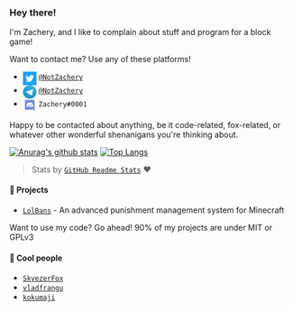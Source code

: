 ### Hey there!
I'm Zachery, and I like to complain about stuff and program for a block game! 

Want to contact me? Use any of these platforms!
- <img src="https://raw.githubusercontent.com/skyezerfox/skyezerfox/master/logo-twitter.svg" width="24px" align="top"> [`@NotZachery`](https://twitter.com/notzachery)
- <img src="https://raw.githubusercontent.com/skyezerfox/skyezerfox/master/logo-telegram.svg" width="24px" align="top"> [`@NotZachery`](https://t.me/notzachery)
- <img src="https://raw.githubusercontent.com/skyezerfox/skyezerfox/master/logo-discord.svg" width="24px" align="top"> `Zachery#0001`

Happy to be contacted about anything, be it code-related, fox-related, or whatever other wonderful shenanigans you're thinking about.

[![Anurag's github stats](https://github-readme-stats.vercel.app/api?username=notzachery)](https://github.com/anuraghazra/github-readme-stats) [![Top Langs](https://github-readme-stats.vercel.app/api/top-langs/?username=notzachery&layout=compact)](https://github.com/anuraghazra/github-readme-stats)

> Stats by [`GitHub Readme Stats`](https://github.com/anuraghazra/github-readme-stats) :heart:

#### :telescope: Projects

- [`LolBans`](https://github.com/NotZachery/lolbans-plugin) - An advanced punishment management system for Minecraft

Want to use my code? Go ahead! 90% of my projects are under MIT or GPLv3

<!--
**SkyezerFox/SkyezerFox** is a ✨ _special_ ✨ repository because its `README.md` (this file) appears on your GitHub profile.

Here are some ideas to get you started:

- 🔭 I’m currently working on ...
- 🌱 I’m currently learning ...
-  I’m looking to collaborate on ...
- 🤔 I’m looking for help with ...
- 💬 Ask me about ...
- 📫 How to reach me: ...

-->

#### :couple: Cool people

- [`SkyezerFox`](https://github.com/SkyezerFox)
- [`vladfrangu`](https://github.com/vladfrangu)
- [`kokumaji`](https://github.com/kokumaji)
